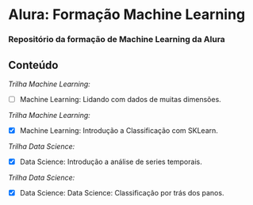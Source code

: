 # Alura: Formação Machine Learning


<h3>Repositório da formação de Machine Learning da Alura </h3>

<h2>Conteúdo</h2>

*Trilha Machine Learning:*

- [ ] Machine Learning: Lidando com dados de muitas dimensões.

*Trilha Machine Learning:*

- [x] Machine Learning: Introdução a Classificação com SKLearn.

*Trilha Data Science:*

- [x] Data Science: Introdução a análise de series temporais.

*Trilha Data Science:*

- [X] Data Science: Data Science: Classificação por trás dos panos.

